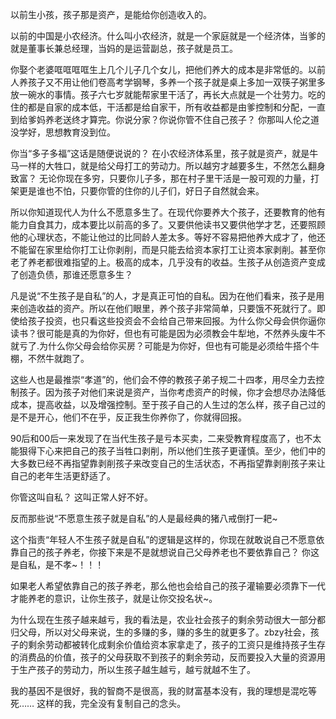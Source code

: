 以前生小孩，孩子那是资产，是能给你创造收入的。

以前的中国是小农经济。什么叫小农经济，就是一个家庭就是一个经济体，当爹的就是董事长兼总经理，当妈的是运营副总，孩子就是员工。

你娶个老婆哐哐哐哐生上几个儿子几个女儿，把他们养大的成本是非常低的。以前人养孩子又不用让他们卷高考学钢琴，多养一个孩子就是桌上多加一双筷子粥里多放一碗水的事情。孩子六七岁就能帮家里干活了，再长大点就是一个壮劳力。吃的住的都是自家的成本低，干活都是给自家干，所有收益都是由爹控制和分配，一直到给爹妈养老送终才算完。你说分家？你说你管不住自己孩子？ 你那叫人伦之道没学好，思想教育没到位。

你当“多子多福”这话是随便说说的？ 在小农经济体系里，孩子就是资产，就是牛马一样的大牲口，就是给父母打工的劳动力。所以越穷才越要多生，不然怎么翻身致富？ 无论你现在多穷，只要你儿子多，那在村子里干活是一股可观的力量，打架更是谁也不怕，只要你管的住你的儿子们，好日子自然就会来。

所以你知道现代人为什么不愿意多生了。在现代你要养大个孩子，还要教育的他有能力自食其力，成本要比以前高的多了。又要供他读书又要供他学才艺，还要照顾他的心理状态，不能让他过的比同龄人差太多。等好不容易把他养大成才了，他还不能留在家里给你打工让你剥削，而是只能去给资本家打工让资本家剥削。甚至你老了养老都很难指望的上。极高的成本，几乎没有的收益。生孩子从创造资产变成了创造负债，那谁还愿意多生？

凡是说“不生孩子是自私”的人，才是真正可怕的自私。因为在他们看来，孩子是用来创造收益的资产。所以在他们眼里，养个孩子非常简单，只要饿不死就行了。即使给孩子投资，也只看这些投资会不会给自己带来回报。为什么你父母会供你逼你读书？很可能是真的为你好，但也有可能是因为必须教会牛犁地，不然养头废牛不就亏了.为什么你父母会给你买房？可能是为你好，但也有可能是必须给牛搭个牛棚，不然牛就跑了。

这些人也是最推崇“孝道”的，他们会不停的教孩子弟子规二十四孝，用尽全力去控制孩子。因为孩子对他们来说是资产，当你考虑资产的时候，你才会想尽办法降低成本，提高收益，以及增强控制。至于孩子自己的人生过的怎么样，孩子自己过的是不是开心，他们不在乎，反正我生你养你了，你就得回报。

90后和00后一来发现了在当代生孩子是亏本买卖，二来受教育程度高了，也不太能狠得下心来把自己的孩子当牲口剥削，所以他们生孩子更谨慎。至少，他们中的大多数已经不再指望靠剥削孩子来改变自己的生活状态，不再指望靠剥削孩子来让自己的老年生活更舒适了。

你管这叫自私？ 这叫正常人好不好。

反而那些说“不愿意生孩子就是自私”的人是最经典的猪八戒倒打一耙~ 

这个指责“年轻人不生孩子就是自私”的逻辑是这样的，你现在就敢说自己不愿意依靠自己的孩子养老，你接下来是不是就想说自己父母养老也不要依靠自己？ 你这是自私，是不孝~！！！

如果老人希望依靠自己的孩子养老，那么他也会给自己的孩子灌输要必须靠下一代才能养老的意识，让你生孩子，就是让你交投名状~。



为什么现在生孩子越来越亏，我的看法是，农业社会孩子的剩余劳动很大一部分都归父母，所以对父母来说，生的多赚的多，赚的多生的就更多了。zbzy社会，孩子的剩余劳动都被转化成剩余价值给资本家拿走了，孩子的工资只是维持孩子生存的消费品的价值，孩子的父母获取不到孩子的剩余劳动，反而要投入大量的资源用于生产孩子的劳动力，所以生孩子越生越亏，越亏就越不生了。



我的基因不是很好，我的智商不是很高，我的财富基本没有，我的理想是混吃等死……
这样的我，完全没有复制自己的念头。